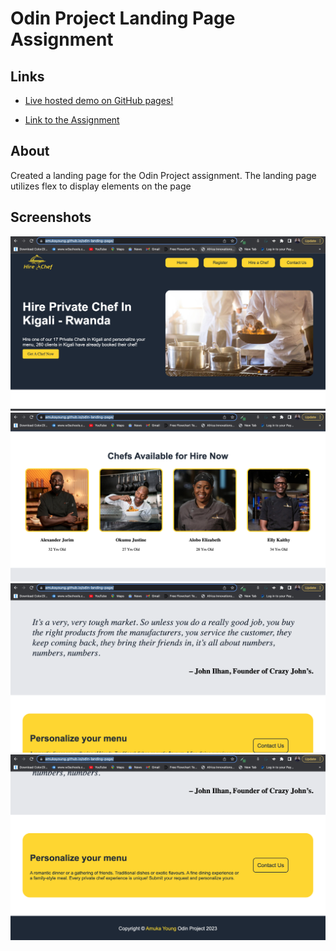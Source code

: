 # Odin Project Landing Page Assignment
## Links
- [Live hosted demo on GitHub pages!]([https://amukayoung.github.io/odin-landing-page/])

- [Link to the Assignment](https://www.theodinproject.com/paths/foundations/courses/foundations/lessons/landing-page)

## About
Created a landing page for the Odin Project assignment. The landing page utilizes flex to display elements on the page

## Screenshots

![](./images/Screen1.png)
![](./images/Screen2.png)
![](./images/Screen3.png)
![](./images/Screen4.png)
